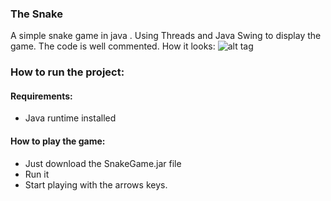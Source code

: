 ﻿### The Snake

A simple snake game in java .
Using Threads and Java Swing to display the game.
The code is well commented. How it looks:
![alt tag](https://cdn1.savepice.ru/uploads/2018/2/23/3f6884191fe9c30a93fff738c26a9b8d-full.jpg)

### How to run the project:

#### Requirements:
* Java runtime installed

#### How to play the game:

* Just download the SnakeGame.jar file
* Run it 
* Start playing with the arrows keys.